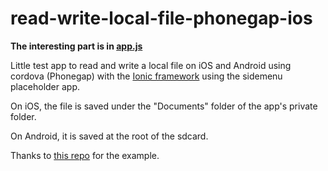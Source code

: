 # read-write-local-file-phonegap-ios

**The interesting part is in [app.js](https://github.com/seza443/read-write-local-file-phonegap-ios/blob/master/www/js/app.js)**

Little test app to read and write a local file on iOS and Android using cordova (Phonegap) 
with the [Ionic framework](http://ionicframework.com/) using the sidemenu placeholder app.

On iOS, the file is saved under the "Documents" folder of the app's private folder.

On Android, it is saved at the root of the sdcard.

Thanks to [this repo](https://gist.github.com/alunny/1904992) for the example.
